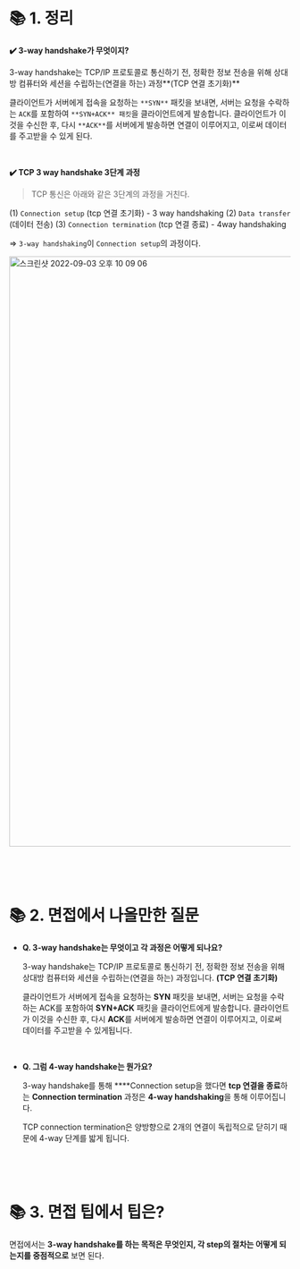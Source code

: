 # 📚 1. 정리
**✔️ 3-way handshake가 무엇이지?**

3-way handshake는 TCP/IP 프로토콜로 통신하기 전, 정확한 정보 전송을 위해 상대방 컴퓨터와 세션을 수립하는(연결을 하는) 과정**(TCP 연결 초기화)**

  클라이언트가 서버에게 접속을 요청하는 ``**SYN**`` 패킷을 보내면, 서버는 요청을 수락하는 `ACK`를 포함하여 `**SYN+ACK** 패킷`을 클라이언트에게 발송합니다. 클라이언트가 이것을 수신한 후, 다시 `**ACK**`를 서버에게 발송하면 연결이 이루어지고, 이로써 데이터를 주고받을 수 있게 된다.

&nbsp;


**✔️ TCP 3 way handshake 3단계 과정**
> TCP 통신은 아래와 같은 3단계의 과정을 거친다.

(1) `Connection setup` (tcp 연결 초기화) - 3 way handshaking
(2) `Data transfer` (데이터 전송)
(3) `Connection termination` (tcp 연결 종료) - 4way handshaking

=> `3-way handshaking`이 `Connection setup`의 과정이다.

<img width="1056" alt="스크린샷 2022-09-03 오후 10 09 06" src="https://user-images.githubusercontent.com/72541544/188272666-faeeb34a-5e00-4f1a-87c1-11df815fdb9c.png">



&nbsp;

&nbsp;

# 📚 2. 면접에서 나올만한 질문



-   **Q. 3-way handshake는 무엇이고 각 과정은 어떻게 되나요?**
    
    3-way handshake는 TCP/IP 프로토콜로 통신하기 전, 정확한 정보 전송을 위해 상대방 컴퓨터와 세션을 수립하는(연결을 하는) 과정입니다. **(TCP 연결 초기화)**
    
    클라이언트가 서버에게 접속을 요청하는 **SYN** 패킷을 보내면, 서버는 요청을 수락하는 ACK를 포함하여 **SYN+ACK** 패킷을 클라이언트에게 발송합니다. 클라이언트가 이것을 수신한 후, 다시 **ACK**를 서버에게 발송하면 연결이 이루어지고, 이로써 데이터를 주고받을 수 있게됩니다.


&nbsp;


-   **Q. 그럼 4-way handshake는 뭔가요?**
    
    3-way handshake를 통해 ****Connection setup을 했다면 **tcp 연결을 종료**하는 **Connection termination** 과정은 **4-way handshaking**을 통해 이루어집니다.
    
    TCP connection termination은 양방향으로 2개의 연결이 독립적으로 닫히기 때문에 4-way 단계를 밟게 됩니다.




&nbsp;

&nbsp;

# 📚 3. 면접 팁에서 팁은?
면접에서는 **3-way handshake를 하는 목적은 무엇인지, 각 step의 절차는 어떻게 되는지를 중점적으로** 보면 된다.
